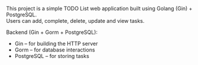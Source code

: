 This project is a simple TODO List web application built using Golang (Gin) + PostgreSQL.  
Users can add, complete, delete, update and view tasks.

 
Backend (Gin + Gorm + PostgreSQL):  
- Gin – for building the HTTP server  
- Gorm – for database interactions  
- PostgreSQL – for storing tasks  
